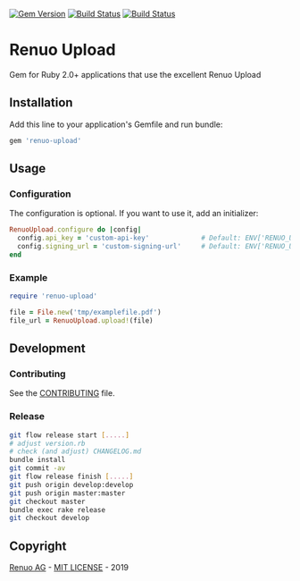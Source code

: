 [![Gem Version](https://badge.fury.io/rb/renuo-upload.svg)](https://badge.fury.io/rb/renuo-upload) [![Build Status](https://travis-ci.org/renuo/renuo-upload-ruby.svg?branch=master)](https://travis-ci.org/renuo/renuo-upload-ruby) [![Build Status](https://travis-ci.org/renuo/renuo-upload-ruby.svg?branch=develop)](https://travis-ci.org/renuo/renuo-upload-ruby)

# Renuo Upload

Gem for Ruby 2.0+ applications that use the excellent Renuo Upload

## Installation

Add this line to your application's Gemfile and run bundle:

```ruby
gem 'renuo-upload'
```

## Usage

### Configuration

The configuration is optional. If you want to use it, add an initializer:

```ruby
RenuoUpload.configure do |config|
  config.api_key = 'custom-api-key'             # Default: ENV['RENUO_UPLOAD_API_KEY']
  config.signing_url = 'custom-signing-url'     # Default: ENV['RENUO_UPLOAD_SIGNING_URL']
end
```

### Example

```ruby
require 'renuo-upload'

file = File.new('tmp/examplefile.pdf')
file_url = RenuoUpload.upload!(file)
```

## Development

### Contributing

See the [CONTRIBUTING](CONTRIBUTING.md) file.

### Release

```sh
git flow release start [.....]
# adjust version.rb
# check (and adjust) CHANGELOG.md
bundle install
git commit -av
git flow release finish [.....]
git push origin develop:develop
git push origin master:master
git checkout master
bundle exec rake release
git checkout develop
```

## Copyright

[Renuo AG](https://www.renuo.ch) - [MIT LICENSE](LICENSE) - 2019
